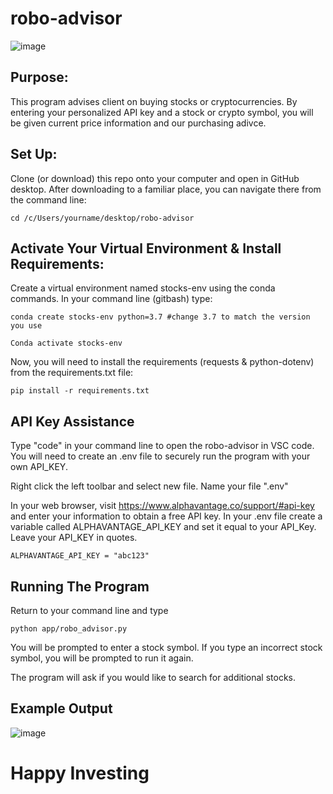 # robo-advisor

![image](https://user-images.githubusercontent.com/59658326/75120102-b14cd480-5656-11ea-9b26-b74f9db0e525.png)

## Purpose:  
This program advises client on buying stocks or cryptocurrencies. By entering your personalized API key and a stock or crypto symbol, you will be given current price information and our purchasing adivce. 

## Set Up: 
Clone (or download) this repo onto your computer and open in GitHub desktop. After downloading to a familiar place, you can navigate there from the command line: <br>

    cd /c/Users/yourname/desktop/robo-advisor 

## Activate Your Virtual Environment & Install Requirements:

Create a virtual environment named stocks-env using the conda commands. In your command line (gitbash) type: 

    conda create stocks-env python=3.7 #change 3.7 to match the version you use

    Conda activate stocks-env

Now, you will need to install the requirements (requests & python-dotenv) from the requirements.txt file:
    
    pip install -r requirements.txt


## API Key Assistance
Type "code" in your command line to open the robo-advisor in VSC code. You will need to create an .env file to securely run the program with your own API_KEY.

Right click the left toolbar and select new file. Name your file ".env"

In your web browser, visit https://www.alphavantage.co/support/#api-key and enter your information to obtain a free API key. In your .env file create a variable called ALPHAVANTAGE_API_KEY and set it equal to your API_Key. Leave your API_KEY in quotes.
   
    ALPHAVANTAGE_API_KEY = "abc123"

## Running The Program
Return to your command line and type

    python app/robo_advisor.py
You will be prompted to enter a stock symbol. If you type an incorrect stock symbol, you will be prompted to run it again. 

The program will ask if you would like to search for additional stocks.

## Example Output

![image](https://user-images.githubusercontent.com/59658326/75120073-734fb080-5656-11ea-851a-c7644f73bd33.png)

# Happy Investing
